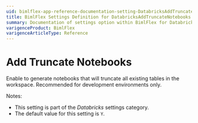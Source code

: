 ```yaml
---
uid: bimlflex-app-reference-documentation-setting-DatabricksAddTruncateNotebooks
title: BimlFlex Settings Definition for DatabricksAddTruncateNotebooks
summary: Documentation of settings option within BimlFlex for DatabricksAddTruncateNotebooks
varigenceProduct: BimlFlex
varigenceArticleType: Reference
---
```


# Add Truncate Notebooks

Enable to generate notebooks that will truncate all existing tables in the workspace. Recommended for development environments only.

Notes:

* This setting is part of the *Databricks* settings category.
* The default value for this setting is `Y`.
